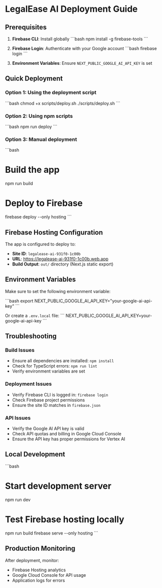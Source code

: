# LegalEase AI Deployment Guide

## Prerequisites

1. **Firebase CLI**: Install globally
   \`\`\`bash
   npm install -g firebase-tools
   \`\`\`

2. **Firebase Login**: Authenticate with your Google account
   \`\`\`bash
   firebase login
   \`\`\`

3. **Environment Variables**: Ensure `NEXT_PUBLIC_GOOGLE_AI_API_KEY` is set

## Quick Deployment

### Option 1: Using the deployment script
\`\`\`bash
chmod +x scripts/deploy.sh
./scripts/deploy.sh
\`\`\`

### Option 2: Using npm scripts
\`\`\`bash
npm run deploy
\`\`\`

### Option 3: Manual deployment
\`\`\`bash
# Build the app
npm run build

# Deploy to Firebase
firebase deploy --only hosting
\`\`\`

## Firebase Hosting Configuration

The app is configured to deploy to:
- **Site ID**: `legalease-ai-931f0-1c00b`
- **URL**: https://legalease-ai-931f0-1c00b.web.app
- **Build Output**: `out/` directory (Next.js static export)

## Environment Variables

Make sure to set the following environment variable:

\`\`\`bash
export NEXT_PUBLIC_GOOGLE_AI_API_KEY="your-google-ai-api-key"
\`\`\`

Or create a `.env.local` file:
\`\`\`
NEXT_PUBLIC_GOOGLE_AI_API_KEY=your-google-ai-api-key
\`\`\`

## Troubleshooting

### Build Issues
- Ensure all dependencies are installed: `npm install`
- Check for TypeScript errors: `npm run lint`
- Verify environment variables are set

### Deployment Issues
- Verify Firebase CLI is logged in: `firebase login`
- Check Firebase project permissions
- Ensure the site ID matches in `firebase.json`

### API Issues
- Verify the Google AI API key is valid
- Check API quotas and billing in Google Cloud Console
- Ensure the API key has proper permissions for Vertex AI

## Local Development

\`\`\`bash
# Start development server
npm run dev

# Test Firebase hosting locally
npm run build
firebase serve --only hosting
\`\`\`

## Production Monitoring

After deployment, monitor:
- Firebase Hosting analytics
- Google Cloud Console for API usage
- Application logs for errors
